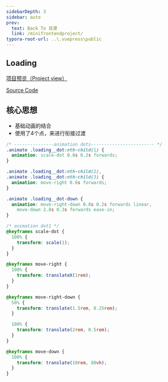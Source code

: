 ```yaml
---
sidebarDepth: 3
sidebar: auto
prev:
  text: Back To 目录
  link: /minifrontendproject/
typora-root-url: ..\.vuepress\public
---
```




## Loading

[项目预览（Project view）](https://q10viking.github.io/Mini-FrontEnd-project/48%20loading/)

[Source Code](https://github.com/Q10Viking/Mini-FrontEnd-project/tree/main/48%20loading)

<common-progresson-snippet src="https://q10viking.github.io/Mini-FrontEnd-project/48%20loading/"/>





## 核心思想

- 基础动画的结合
- 使用了4个点，来进行衔接过渡

```css
/* ---------------animation dots------------------------ */
.animate .loading__dot:nth-child(1) {
  animation: scale-dot 0.8s 0.2s forwards;
}

.animate .loading__dot:nth-child(2),
.animate .loading__dot:nth-child(3) {
  animation: move-right 0.6s forwards;
}

.animate .loading__dot-down {
  animation: move-right-down 0.8s 0.2s forwards linear,
    move-down 2.8s 0.3s forwards ease-in;
}

/* animation dot1 */
@keyframes scale-dot {
  100% {
    transform: scale(1);
  }
}

@keyframes move-right {
  100% {
    transform: translateX(1rem);
  }
}

@keyframes move-right-down {
  50% {
    transform: translate(1.5rem, 0.25rem);
  }

  100% {
    transform: translate(2rem, 0.5rem);
  }
}

@keyframes move-down {
  100% {
    transform: translate(10rem, 80vh);
  }
}
```

